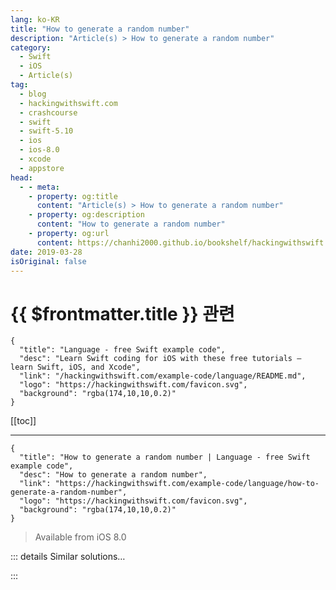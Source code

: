 ```yaml
---
lang: ko-KR
title: "How to generate a random number"
description: "Article(s) > How to generate a random number"
category:
  - Swift
  - iOS
  - Article(s)
tag: 
  - blog
  - hackingwithswift.com
  - crashcourse
  - swift
  - swift-5.10
  - ios
  - ios-8.0
  - xcode
  - appstore
head:
  - - meta:
    - property: og:title
      content: "Article(s) > How to generate a random number"
    - property: og:description
      content: "How to generate a random number"
    - property: og:url
      content: https://chanhi2000.github.io/bookshelf/hackingwithswift.com/example-code/language/how-to-generate-a-random-number.html
date: 2019-03-28
isOriginal: false
---
```


# {{ $frontmatter.title }} 관련

```component VPCard
{
  "title": "Language - free Swift example code",
  "desc": "Learn Swift coding for iOS with these free tutorials – learn Swift, iOS, and Xcode",
  "link": "/hackingwithswift.com/example-code/language/README.md",
  "logo": "https://hackingwithswift.com/favicon.svg",
  "background": "rgba(174,10,10,0.2)"
}
```

[[toc]]

---

```component VPCard
{
  "title": "How to generate a random number | Language - free Swift example code",
  "desc": "How to generate a random number",
  "link": "https://hackingwithswift.com/example-code/language/how-to-generate-a-random-number",
  "logo": "https://hackingwithswift.com/favicon.svg",
  "background": "rgba(174,10,10,0.2)"
}
```

> Available from iOS 8.0

<!-- TODO: 작성 -->

<!-- 
You can generate random numbers by calling the `random()` method on whatever numeric type you’re using, providing the range you want to work with. For example, this generates a random number in the range 1 through 5, inclusive on both sides:

```swift
let randomInt = Int.random(in: 1...5)
```

Similar methods exist for `Double`, `Float`, and `CGFloat`:

```swift
let randomDouble = Double.random(in: 1...100)
let randomFloat = Float.random(in: 1..<10)
let randomCGFloat = CGFloat.random(in: 1...1000)
```

There’s also one for booleans, generating true or false randomly:

```swift
let randomBool = Bool.random()
```

Checking a random boolean is effectively the same as checking `Int.random(in: 0...1) == 1`, but it helps clarify your intent.

-->

::: details Similar solutions…

<!--
/example-code/games/how-to-generate-a-random-number-with-gkrandomsource">How to generate a random number with GKRandomSource 
/example-code/games/how-to-generate-shaped-random-numbers-using-gkgaussiandistribution">How to generate shaped random numbers using GKGaussianDistribution 
/example-code/games/how-to-generate-fair-random-numbers-using-gkshuffleddistribution">How to generate fair random numbers using GKShuffledDistribution 
/example-code/system/how-to-generate-a-random-identifier-using-uuid">How to generate a random identifier using UUID 
/example-code/uikit/how-to-generate-haptic-feedback-with-uifeedbackgenerator">How to generate haptic feedback with UIFeedbackGenerator</a>
-->

:::

